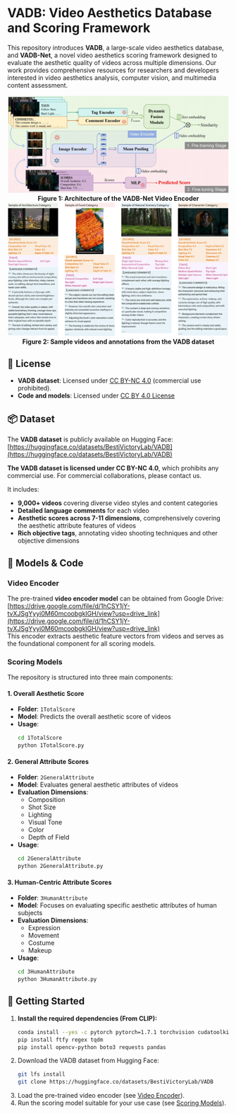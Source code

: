 # VADB: Video Aesthetics Database and Scoring Framework

This repository introduces **VADB**, a large-scale video aesthetics database, and **VADB-Net**, a novel video aesthetics scoring framework designed to evaluate the aesthetic quality of videos across multiple dimensions. Our work provides comprehensive resources for researchers and developers interested in video aesthetics analysis, computer vision, and multimedia content assessment.

<div align="center">
  <img src="VADB-Net.png" alt="VADB-Net Architecture" width="700" />
  <br>
  <b>Figure 1: Architecture of the VADB-Net Video Encoder</b>
</div>


<div align="center">
  <img src="VADB-examples.png" alt="VADB Examples" width="700" />
  <br>
  <b>Figure 2: Sample videos and annotations from the VADB dataset</b>
</div>

## 📜 License
- **VADB dataset**: Licensed under [CC BY-NC 4.0](https://creativecommons.org/licenses/by-nc/4.0/) (commercial use prohibited).
- **Code and models**: Licensed under [CC BY 4.0 License](https://creativecommons.org/licenses/by/4.0/)

## 📦 Dataset
The **VADB dataset** is publicly available on Hugging Face:  
[https://huggingface.co/datasets/BestiVictoryLab/VADB](https://huggingface.co/datasets/BestiVictoryLab/VADB)

**The VADB dataset is licensed under CC BY-NC 4.0**, which prohibits any commercial use. For commercial collaborations, please contact us.

It includes:
- **9,000+ videos** covering diverse video styles and content categories
- **Detailed language comments** for each video
- **Aesthetic scores across 7-11 dimensions**, comprehensively covering the aesthetic attribute features of videos
- **Rich objective tags**, annotating video shooting techniques and other objective dimensions

## 🧠 Models & Code

### Video Encoder
The pre-trained **video encoder model** can be obtained from Google Drive:  
[https://drive.google.com/file/d/1hCSY1jY-tvXJSgYyyi0M60mcoobgkIGH/view?usp=drive_link](https://drive.google.com/file/d/1hCSY1jY-tvXJSgYyyi0M60mcoobgkIGH/view?usp=drive_link)  
This encoder extracts aesthetic feature vectors from videos and serves as the foundational component for all scoring models.

### Scoring Models
The repository is structured into three main components:

#### 1. Overall Aesthetic Score
- **Folder**: `1TotalScore`
- **Model**: Predicts the overall aesthetic score of videos
- **Usage**:
  ```bash
  cd 1TotalScore
  python 1TotalScore.py
  ```

#### 2. General Attribute Scores
- **Folder**: `2GeneralAttribute`
- **Model**: Evaluates general aesthetic attributes of videos
- **Evaluation Dimensions**:
  - Composition
  - Shot Size
  - Lighting
  - Visual Tone
  - Color
  - Depth of Field
- **Usage**:
  ```bash
  cd 2GeneralAttribute
  python 2GeneralAttribute.py
  ```

#### 3. Human-Centric Attribute Scores
- **Folder**: `3HumanAttribute`
- **Model**: Focuses on evaluating specific aesthetic attributes of human subjects
- **Evaluation Dimensions**:
  - Expression
  - Movement
  - Costume
  - Makeup
- **Usage**:
  ```bash
  cd 3HumanAttribute
  python 3HumanAttribute.py
  ```

## 🚀 Getting Started  
1. **Install the required dependencies (From CLIP):**  
   ```bash  
   conda install --yes -c pytorch pytorch=1.7.1 torchvision cudatoolkit=11.0  
   pip install ftfy regex tqdm  
   pip install opencv-python boto3 requests pandas  
   ```  
2. Download the VADB dataset from Hugging Face:  
   ```bash  
   git lfs install  
   git clone https://huggingface.co/datasets/BestiVictoryLab/VADB  
   ```  
3. Load the pre-trained video encoder (see [Video Encoder](#video-encoder)).  
4. Run the scoring model suitable for your use case (see [Scoring Models](#scoring-models)). 
    
